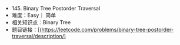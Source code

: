 * 145\. Binary Tree Postorder Traversal
* 难度：Easy｜ 简单
* 相关知识点：Binary Tree
* 题目链接：[[(https://leetcode.com/problems/binary-tree-postorder-traversal/description/)]((https://leetcode.com/problems/binary-tree-postorder-traversal/description/)](https://leetcode.com/problems/best-time-to-buy-and-sell-stock-with-transaction-fee/)
)
